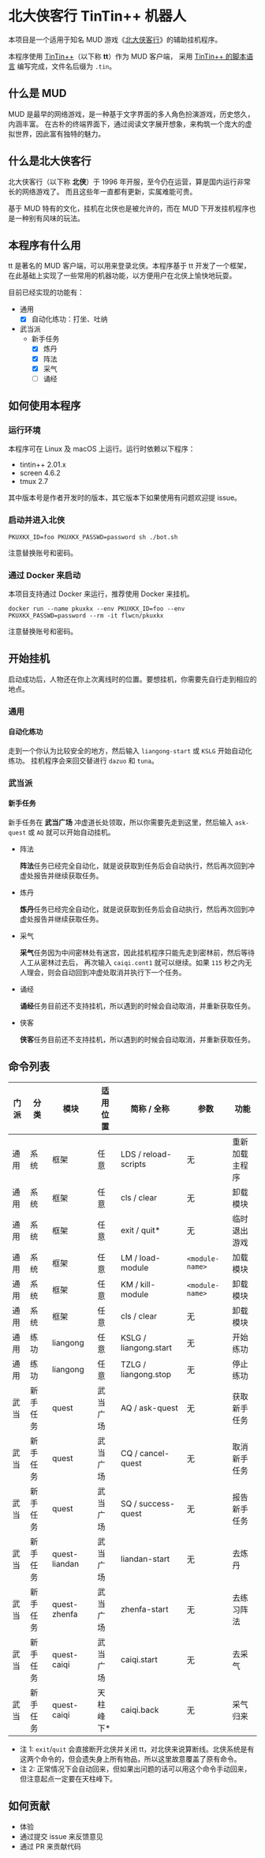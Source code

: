 # 北大侠客行 TinTin++ 机器人

本项目是一个适用于知名 MUD 游戏《[北大侠客行](http://www.pkuxkx.com)》的辅助挂机程序。

本程序使用 [TinTin++](https://tintin.sourceforge.io)（以下称 **tt**）作为 MUD 客户端，
采用 [TinTin++ 的脚本语言](https://tintin.sourceforge.io/manual/) 编写完成，文件名后缀为 `.tin`。

## 什么是 MUD

MUD 是最早的网络游戏，是一种基于文字界面的多人角色扮演游戏，历史悠久，内涵丰富。
在古朴的终端界面下，通过阅读文字展开想象，来构筑一个庞大的虚拟世界，因此富有独特的魅力。

## 什么是北大侠客行

北大侠客行（以下称 **北侠**）于 1996 年开服，至今仍在运营，算是国内运行非常长的网络游戏了。
而且这些年一直都有更新，实属难能可贵。

基于 MUD 特有的文化，挂机在北侠也是被允许的，而在 MUD 下开发挂机程序也是一种别有风味的玩法。

## 本程序有什么用

tt 是著名的 MUD 客户端，可以用来登录北侠。本程序基于 tt 开发了一个框架，
在此基础上实现了一些常用的机器功能，以方便用户在北侠上愉快地玩耍。

目前已经实现的功能有：

* 通用
    * [X] 自动化练功：打坐、吐纳
* 武当派
    * 新手任务
        - [X] 炼丹
        - [X] 阵法
        - [X] 采气
        - [ ] 诵经

## 如何使用本程序

### 运行环境

本程序可在 Linux 及 macOS 上运行。运行时依赖以下程序：

* tintin++ 2.01.x
* screen 4.6.2
* tmux 2.7

其中版本号是作者开发时的版本，其它版本下如果使用有问题欢迎提 issue。

### 启动并进入北侠

```
PKUXKX_ID=foo PKUXKX_PASSWD=password sh ./bot.sh
```
注意替换账号和密码。

### 通过 Docker 来启动

本项目支持通过 Docker 来运行，推荐使用 Docker 来挂机。

```
docker run --name pkuxkx --env PKUXKX_ID=foo --env PKUXKX_PASSWD=password --rm -it flwcn/pkuxkx
```
注意替换账号和密码。

## 开始挂机

启动成功后，人物还在你上次离线时的位置。要想挂机，你需要先自行走到相应的地点。

### 通用

#### 自动化练功

走到一个你认为比较安全的地方，然后输入 `liangong-start` 或 `KSLG` 开始自动化练功。
挂机程序会来回交替进行 `dazuo` 和 `tuna`。

### 武当派

#### 新手任务

新手任务在 **武当广场** 冲虚道长处领取，所以你需要先走到这里，然后输入 `ask-quest` 或 `AQ` 就可以开始自动挂机。

* 阵法

    **阵法**任务已经完全自动化，就是说获取到任务后会自动执行，然后再次回到冲虚处报告并继续获取任务。

* 炼丹

    **炼丹**任务已经完全自动化，就是说获取到任务后会自动执行，然后再次回到冲虚处报告并继续获取任务。

* 采气

    **采气**任务因为中间密林处有迷宫，因此挂机程序只能先走到密林前，然后等待人工从密林过去后，
    再次输入 `caiqi.cont1` 就可以继续。如果 `115` 秒之内无人理会，则会自动回到冲虚处取消并执行下一个任务。

* 诵经

    **诵经**任务目前还不支持挂机，所以遇到的时候会自动取消，并重新获取任务。

* 侠客

    **侠客**任务目前还不支持挂机，所以遇到的时候会自动取消，并重新获取任务。

## 命令列表

| 门派 | 分类     | 模块          | 适用位置  | 简称 / 全称           | 参数            | 功能           |
|------|----------|---------------|-----------|-----------------------|-----------------|----------------|
| 通用 | 系统     | 框架          | 任意      | LDS / reload-scripts  | 无              | 重新加载主程序 |
| 通用 | 系统     | 框架          | 任意      | cls / clear           | 无              | 卸载模块       |
| 通用 | 系统     | 框架          | 任意      | exit / quit*          | 无              | 临时退出游戏   |
| 通用 | 系统     | 框架          | 任意      | LM / load-module      | `<module-name>` | 加载模块       |
| 通用 | 系统     | 框架          | 任意      | KM / kill-module      | `<module-name>` | 卸载模块       |
| 通用 | 系统     | 框架          | 任意      | cls / clear           | 无              | 卸载模块       |
| 通用 | 练功     | liangong      | 任意      | KSLG / liangong.start | 无              | 开始练功       |
| 通用 | 练功     | liangong      | 任意      | TZLG / liangong.stop  | 无              | 停止练功       |
| 武当 | 新手任务 | quest         | 武当广场  | AQ / ask-quest        | 无              | 获取新手任务   |
| 武当 | 新手任务 | quest         | 武当广场  | CQ / cancel-quest     | 无              | 取消新手任务   |
| 武当 | 新手任务 | quest         | 武当广场  | SQ / success-quest    | 无              | 报告新手任务   |
| 武当 | 新手任务 | quest-liandan | 武当广场  | liandan-start         | 无              | 去炼丹         |
| 武当 | 新手任务 | quest-zhenfa  | 武当广场  | zhenfa-start          | 无              | 去练习阵法     |
| 武当 | 新手任务 | quest-caiqi   | 武当广场  | caiqi.start           | 无              | 去采气         |
| 武当 | 新手任务 | quest-caiqi   | 天柱峰下* | caiqi.back            | 无              | 采气归来       |

* 注 1: `exit`/`quit` 会直接断开北侠并关闭 tt，对北侠来说算断线。北侠系统是有这两个命令的，但会遗失身上所有物品，所以这里故意覆盖了原有命令。
* 注 2: 正常情况下会自动回来，但如果出问题的话可以用这个命令手动回来，但注意起点一定要在天柱峰下。

## 如何贡献

* 体验
* 通过提交 issue 来反馈意见
* 通过 PR 来贡献代码
